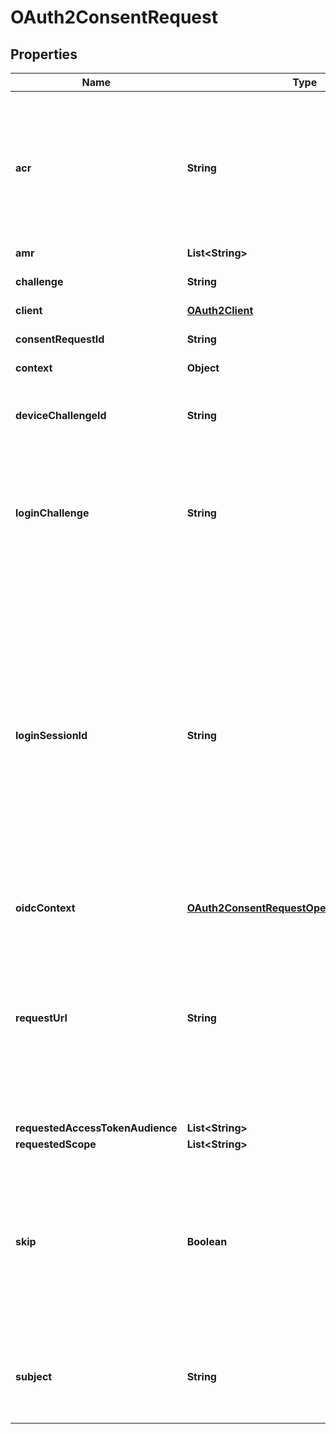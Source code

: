 

# OAuth2ConsentRequest


## Properties

| Name | Type | Description | Notes |
|------------ | ------------- | ------------- | -------------|
|**acr** | **String** | ACR represents the Authentication AuthorizationContext Class Reference value for this authentication session. You can use it to express that, for example, a user authenticated using two factor authentication. |  [optional] |
|**amr** | **List&lt;String&gt;** |  |  [optional] |
|**challenge** | **String** | Challenge is used to retrieve/accept/deny the consent request. |  |
|**client** | [**OAuth2Client**](OAuth2Client.md) |  |  [optional] |
|**consentRequestId** | **String** | ConsentRequestID is the ID of the consent request. |  [optional] |
|**context** | **Object** |  |  [optional] |
|**deviceChallengeId** | **String** | DeviceChallenge is the device challenge this consent challenge belongs to, if this flow was initiated by a device. |  [optional] |
|**loginChallenge** | **String** | LoginChallenge is the login challenge this consent challenge belongs to. It can be used to associate a login and consent request in the login &amp; consent app. |  [optional] |
|**loginSessionId** | **String** | LoginSessionID is the login session ID. If the user-agent reuses a login session (via cookie / remember flag) this ID will remain the same. If the user-agent did not have an existing authentication session (e.g. remember is false) this will be a new random value. This value is used as the \&quot;sid\&quot; parameter in the ID Token and in OIDC Front-/Back- channel logout. It&#39;s value can generally be used to associate consecutive login requests by a certain user. |  [optional] |
|**oidcContext** | [**OAuth2ConsentRequestOpenIDConnectContext**](OAuth2ConsentRequestOpenIDConnectContext.md) |  |  [optional] |
|**requestUrl** | **String** | RequestURL is the original OAuth 2.0 Authorization URL requested by the OAuth 2.0 client. It is the URL which initiates the OAuth 2.0 Authorization Code or OAuth 2.0 Implicit flow. This URL is typically not needed, but might come in handy if you want to deal with additional request parameters. |  [optional] |
|**requestedAccessTokenAudience** | **List&lt;String&gt;** |  |  [optional] |
|**requestedScope** | **List&lt;String&gt;** |  |  [optional] |
|**skip** | **Boolean** | Skip, if true, implies that the client has requested the same scopes from the same user previously. If true, you must not ask the user to grant the requested scopes. You must however either allow or deny the consent request using the usual API call. |  [optional] |
|**subject** | **String** | Subject is the user ID of the end-user that authenticated. Now, that end user needs to grant or deny the scope requested by the OAuth 2.0 client. |  [optional] |



